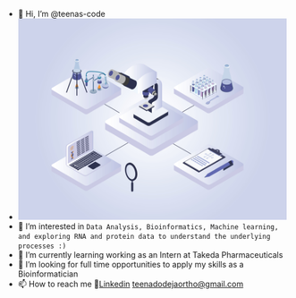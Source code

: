 - 👋 Hi, I’m @teenas-code
- ![pic](https://github.com/teenas-code/teenas-code/blob/main/AdobeStock_392034541.jpeg)
- 👀 I’m interested in `Data Analysis, Bioinformatics, Machine learning, and exploring RNA and protein data to understand the underlying processes :)`
- 🌱 I’m currently learning working as an Intern at Takeda Pharmaceuticals 
- 💞️ I’m looking for full time opportunities to apply my skills as a Bioinformatician
- 📫 How to reach me :mag_right:[Linkedin](https://www.linkedin.com/in/teena-dodeja/)
				teenadodejaortho@gmail.com

<!---
teenas-code/teenas-code is a ✨ special ✨ repository because its `README.md` (this file) appears on your GitHub profile.
You can click the Preview link to take a look at your changes.
--->
